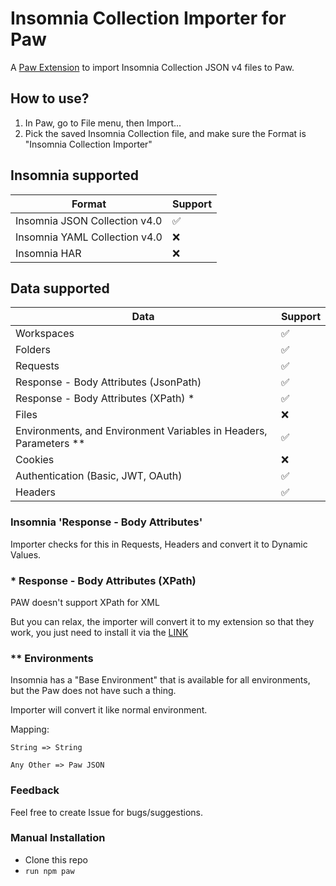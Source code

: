 # Insomnia Collection Importer for Paw

A [Paw Extension](https://paw.cloud/extensions) to import Insomnia Collection JSON v4 files to Paw.

## How to use?

1. In Paw, go to File menu, then Import...
2. Pick the saved Insomnia Collection file, and make sure the Format is "Insomnia Collection Importer"

## Insomnia supported

| Format | Support |
| ------ | ------- |
| Insomnia JSON Collection v4.0 | ✅ |
| Insomnia YAML Collection v4.0 | ❌ |
| Insomnia HAR | ❌ |

## Data supported

| Data | Support |
| ------ | ------- |
| Workspaces | ✅ |
| Folders | ✅ |
| Requests | ✅ |
| Response - Body Attributes (JsonPath) | ✅ |
| Response - Body Attributes (XPath) * | ✅ |
| Files | ❌ |
| Environments, and Environment Variables in Headers, Parameters ** | ✅ |
| Cookies | ❌ |
| Authentication (Basic, JWT, OAuth) | ✅ |
| Headers | ✅ |

### Insomnia 'Response - Body Attributes'
Importer checks for this in Requests, Headers and convert it to Dynamic Values.

### * Response - Body Attributes (XPath)
PAW doesn't support XPath for XML

But you can relax, the importer will convert it to my extension so that they work, you just need to install it via the [LINK](https://www.github.com/Drenalol/Paw-XPath2DynamicValue)

### ** Environments
Insomnia has a "Base Environment" that is available for all environments, but the Paw does not have such a thing.

Importer will convert it like normal environment.

Mapping:

`String => String`

`Any Other => Paw JSON`

### Feedback
Feel free to create Issue for bugs/suggestions.

### Manual Installation
- Clone this repo
- `run npm paw`
